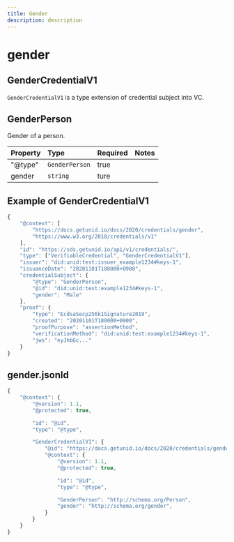 ```yaml
---
title: Gender
description: description
---
```


# gender

## GenderCredentialV1

`GenderCredentialV1` is a type extension of credential subject into VC.

## GenderPerson

Gender of a person.

| Property | Type | Required | Notes |
| :--- | :--- | :--- | :--- |
| "@type" | `GenderPerson` | true |  |
| gender | `string` | ture |  |

## Example of GenderCredentialV1

```javascript
{
    "@context": [
        "https://docs.getunid.io/docs/2020/credentials/gender",
        "https://www.w3.org/2018/credentials/v1"
    ],
    "id": "https://sds.getunid.io/api/v1/credentials/",
    "type": ["VerifiableCredential", "GenderCredentialV1"],
    "issuer": "did:unid:test:issuer_example1234#keys-1",
    "issuanceDate": "20201101T180000+0900",
    "credentialSubject": {
        "@type": "GenderPerson",
        "@id": "did:unid:test:example1234#keys-1",
        "gender": "Male"
    },
    "proof": {
        "type": "EcdsaSecp256k1Signature2019",
        "created": "20201101T180000+0900",
        "proofPurpose": "assertionMethod",
        "verificationMethod": "did:unid:test:example1234#keys-1",
        "jws": "eyJhbGc..."
    }
}
```

## gender.jsonld

```javascript
{
    "@context": {
        "@version": 1.1,
        "@protected": true,

        "id": "@id",
        "type": "@type",

        "GenderCredentialV1": {
            "@id": "https://docs.getunid.io/docs/2020/credentials/gender#GenderCredentialV1",
            "@context": {
                "@version": 1.1,
                "@protected": true,

                "id": "@id",
                "type": "@type",

                "GenderPerson": "http://schema.org/Person",
                "gender": "http://schema.org/gender",
            }
        }
    }
}
```

